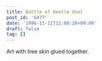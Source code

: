 ```yaml
---
title: Battle of beetle duel
post_id: '6477'
date: '1996-11-11T11:00:26+09:00'
draft: false
tag: []
---
```


Art with tree skin glued together.
